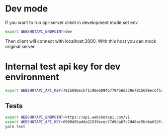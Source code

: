 # Dev mode
If you want to run api-server client in development mode set env

```sh
export WEBSHOTAPI_ENDPOINT=dev
```
Then client will connect with localhost:3000. With this host you can mock original server.


# Internal test api key for dev environment
```sh
export WEBSHOTAPI_API_KEY=7815696ecbf1c96e6894b779456d330e7815696ecbf1c96e6894b779456d330d
```


## Tests
```sh
export WEBSHOTAPI_ENDPOINT=https://api.webshotapi.com/v1
export WEBSHOTAPI_API_KEY=0909d85adda21539ecec77d9da67c7d40ac5bb6a652fa240cdc1acc6e411139e # This is example api key ;)
yarn test
```